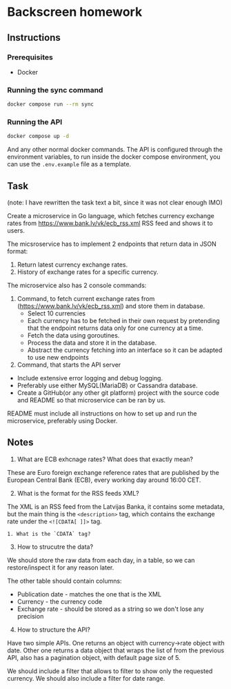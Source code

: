 # Backscreen homework

## Instructions

### Prerequisites
- Docker

### Running the sync command
```bash
docker compose run --rm sync
```

### Running the API
```bash
docker compose up -d 
```

And any other normal docker commands. The API is configured through the environment variables, 
to run inside the docker compose environment, you can use the `.env.example` file as a template.

## Task

(note: I have rewritten the task text a bit, since it was not clear enough IMO)

Create a microservice in Go language, which fetches currency exchange rates 
from https://www.bank.lv/vk/ecb_rss.xml RSS feed and shows it to users.

The micsroservice has to implement 2 endpoints that return data in JSON format:
1. Return latest currency exchange rates.
2. History of exchange rates for a specific currency.

The microservice also has 2 console commands:
1. Command, to fetch current exchange rates from (https://www.bank.lv/vk/ecb_rss.xml) and store them in database.
    - Select 10 currencies 
    - Each currency has to be fetched in their own request by pretending that
    the endpoint returns data only for one currency at a time.
    - Fetch the data using goroutines.
    - Process the data and store it in the database.
    - Abstract the currency fetching into an interface so it can be adapted to
    use new endpoints
2. Command, that starts the API server

- Include extensive error logging and debug logging.
- Preferably use either MySQL(MariaDB) or Cassandra database.
- Create a GitHub(or any other git platform) project with the source code and README so that microservice can be ran by us.

README must include all instructions on how to set up and run the microservice, preferably using Docker.

## Notes

1. What are ECB exhcnage rates? What does that exactly mean?

These are Euro foreign exchange reference rates that are published by the European Central Bank (ECB), every working day around 16:00 CET.

2. What is the format for the RSS feeds XML?

The XML is an RSS feed from the Latvijas Banka, it contains some metadata, but
the main thing is the `<description>` tag, which contains the exchange rate
under the `<![CDATA[ ]]>` tag.

    1. What is the `CDATA` tag? 


3. How to strucutre the data?

We should store the raw data from each day, in a table, so we can
restore/inspect it for any reason later.

The other table should contain columns:
- Publication date - matches the one that is the XML
- Currency - the currency code
- Exchange rate - should be stored as a string so we don't lose any precision

4. How to structure the API?

Have two simple APIs. 
One returns an object with currency->rate object with date.
Other one returns a data object that wraps the list of from the previous API, 
also has a pagination object, with default page size of 5.

We should include a filter that allows to filter to show only the requested
currency.
We should also include a filter for date range.
